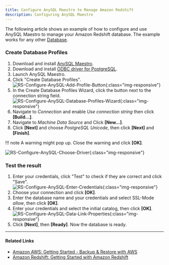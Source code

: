 ```yaml
---
title: Configure AnySQL Maestro to Manage Amazon Redshift
description: Configuring AnySQL Maestro
---
```


The following article shows an example of how to configure and use AnySQL Maestro to manage your Amazon Redshift database.
The example works for any other [Database](https://docs.aws.amazon.com/redshift/latest/mgmt/connecting-using-workbench.html).

### Create Database Profiles

1. Download and install [AnySQL Maestro](http://www.sqlmaestro.com/de/products/anysql/maestro/download/).
2. Download and install [ODBC driver for PostgreSQL](https://ftp.postgresql.org/pub/odbc/versions.old/msi/psqlodbc_08_04_0200.zip).
3. Launch AnySQL Maestro.
4. Click "Create Database Profiles". <br> ![RS-Configure-AnySQL-Add-Profile-Button](../assets/images/articles/xu/redshift/RS-Configure-AnySQL-Add-Profile-Button.png){:class="img-responsive"}
5. In the Create Database Profiles Wizard, click the button next to the connection string field. <br> ![RS-Configure-AnySQL-Database-Profiles-Wizard](../assets/images/articles/xu/redshift/RS-Configure-AnySQL-Database-Profiles-Wizard.png){:class="img-responsive"}
6. Navigate to *Connection* and enable *Use connection string* then click **[Build...]**.
7. Navigate to *Machine Data Source* and Click **[New...]**.   
8. Click **[Next]** and choose *PostgreSQL Unicode*, then click **[Next]** and **[Finish]**.

!!! note
    A warning might pop up. Close the warning and click **[OK]**.

![RS-Configure-AnySQL-Choose-Driver](../assets/images/articles/xu/redshift/RS-Configure-AnySQL-Choose-Driver.png){:class="img-responsive"}

### Test the result

1. Enter your credentials, click "Test" to check if they are correct and click "Save". <br> ![RS-Configure-AnySQL-Enter-Credentials](../assets/images/articles/xu/redshift/RS-Configure-AnySQL-Enter-Credentials.png){:class="img-responsive"}
2. Choose your connection and click **[OK]**.
3. Enter the database name and your credentials and select SSL-Mode *allow*, then click **[OK]**.
4. Enter your credentials and select the initial catalog, then click **[OK]**. <br> ![RS-Configure-AnySQL-Data-Link-Properties](../assets/images/articles/xu/redshift/RS-Configure-AnySQL-Data-Link-Properties.png){:class="img-responsive"}
5. Click **[Next]**, then **[Ready]**. Now the database is ready.

*****

#### Related Links
- [Amazon AWS: Getting Started - Backup & Restore with AWS](https://aws.amazon.com/backup-restore/getting-started/?nc1=h_ls)
- [Amazon Redshift: Getting Started with Amazon Redshift](hhttps://docs.aws.amazon.com/redshift/latest/gsg/getting-started.html)
